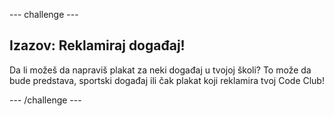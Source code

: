 \--- challenge \---

## Izazov: Reklamiraj događaj!

Da li možeš da napraviš plakat za neki događaj u tvojoj školi? To može da bude predstava, sportski događaj ili čak plakat koji reklamira tvoj Code Club!

\--- /challenge \---